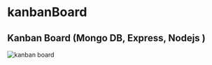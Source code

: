 # kanbanBoard
## Kanban Board (Mongo DB, Express, Nodejs )

![kanban board](D:\projects\kanbanBoard\kanban_board.png)